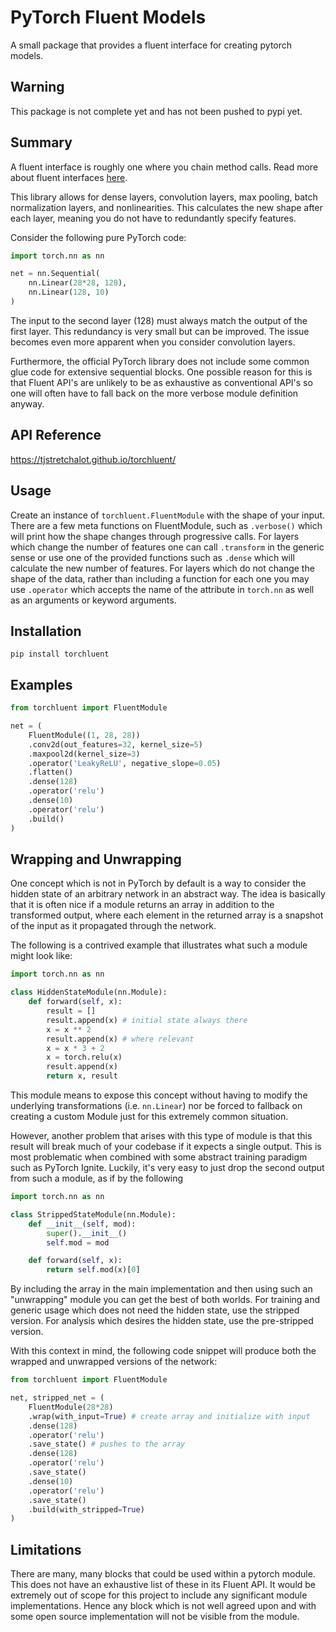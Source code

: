 # PyTorch Fluent Models

A small package that provides a fluent interface for creating pytorch models.

## Warning

This package is not complete yet and has not been pushed to pypi yet.

## Summary

A fluent interface is roughly one where you chain method calls. Read more about
fluent interfaces [here](https://en.wikipedia.org/wiki/Fluent_interface).

This library allows for dense layers, convolution layers, max pooling,
batch normalization layers, and nonlinearities. This calculates the new shape
after each layer, meaning you do not have to redundantly specify features.

Consider the following pure PyTorch code:

```py
import torch.nn as nn

net = nn.Sequential(
    nn.Linear(28*28, 128),
    nn.Linear(128, 10)
)
```

The input to the second layer (128) must always match the output of the first
layer. This redundancy is very small but can be improved. The issue becomes
even more apparent when you consider convolution layers.

Furthermore, the official PyTorch library does not include some common glue
code for extensive sequential blocks. One possible reason for this is that
Fluent API's are unlikely to be as exhaustive as conventional API's so
one will often have to fall back on the more verbose module definition anyway.

## API Reference

https://tjstretchalot.github.io/torchluent/

## Usage

Create an instance of `torchluent.FluentModule` with the shape of your input.
There are a few meta functions on FluentModule, such as `.verbose()` which
will print how the shape changes through progressive calls. For layers which
change the number of features one can call `.transform` in the generic sense
or use one of the provided functions such as `.dense` which will calculate the
new number of features. For layers which do not change the shape of the data,
rather than including a function for each one you may use `.operator` which
accepts the name of the attribute in `torch.nn` as well as an arguments or
keyword arguments.

## Installation

```pip install torchluent```

## Examples

```py
from torchluent import FluentModule

net = (
    FluentModule((1, 28, 28))
    .conv2d(out_features=32, kernel_size=5)
    .maxpool2d(kernel_size=3)
    .operator('LeakyReLU', negative_slope=0.05)
    .flatten()
    .dense(128)
    .operator('relu')
    .dense(10)
    .operator('relu')
    .build()
)
```

## Wrapping and Unwrapping

One concept which is not in PyTorch by default is a way to consider the hidden
state of an arbitrary network in an abstract way. The idea is
basically that it is often nice if a module returns an array in addition to
the transformed output, where each element in the returned array is a snapshot
of the input as it propagated through the network.

The following is a contrived example that illustrates what such a module might
look like:

```py
import torch.nn as nn

class HiddenStateModule(nn.Module):
    def forward(self, x):
        result = []
        result.append(x) # initial state always there
        x = x ** 2
        result.append(x) # where relevant
        x = x * 3 + 2
        x = torch.relu(x)
        result.append(x)
        return x, result
```

This module means to expose this concept without having to modify the
underlying transformations (i.e. `nn.Linear`) nor be forced to fallback on
creating a custom Module just for this extremely common situation.

However, another problem that arises with this type of module is that this
result will break much of your codebase if it expects a single output. This
is most problematic when combined with some abstract training paradigm such as
PyTorch Ignite. Luckily, it's very easy to just drop the second output from
such a module, as if by the following

```py
import torch.nn as nn

class StrippedStateModule(nn.Module):
    def __init__(self, mod):
        super().__init__()
        self.mod = mod

    def forward(self, x):
        return self.mod(x)[0]
```

By including the array in the main implementation and then using such an
"unwrapping" module you can get the best of both worlds. For training and
generic usage which does not need the hidden state, use the stripped version.
For analysis which desires the hidden state, use the pre-stripped version.

With this context in mind, the following code snippet will produce both the
wrapped and unwrapped versions of the network:

```py
from torchluent import FluentModule

net, stripped_net = (
    FluentModule(28*28)
    .wrap(with_input=True) # create array and initialize with input
    .dense(128)
    .operator('relu')
    .save_state() # pushes to the array
    .dense(128)
    .operator('relu')
    .save_state()
    .dense(10)
    .operator('relu')
    .save_state()
    .build(with_stripped=True)
)
```

## Limitations

There are many, many blocks that could be used within a pytorch module. This
does not have an exhaustive list of these in its Fluent API. It would be
extremely out of scope for this project to include any significant module
implementations. Hence any block which is not well agreed upon and with some
open source implementation will not be visible from the module.


